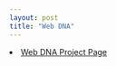 ```yaml
---
layout: post
title: "Web DNA"
---
```


<li><a href="http://capstone.csce.uark.edu/?page_id=5817">Web DNA Project Page</a></li>  

